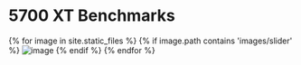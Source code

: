 # 5700 XT Benchmarks

<!-- ![blands3max](./images/Borderlands3_MAX.png)
![blands3max](./images/Borderlands3_MAX.png)
![blands3max](./images/Borderlands3_MAX.png)
![blands3max](./images/Borderlands3_MAX.png)
![blands3max](./images/Borderlands3_MAX.png)
![blands3max](./images/Borderlands3_MAX.png)
![blands3max](./images/Borderlands3_MAX.png) -->

{% for image in site.static_files %}
    {% if image.path contains 'images/slider' %}
        <img src="{{ site.baseurl }}{{ image.path }}" alt="image" />
    {% endif %}
{% endfor %}